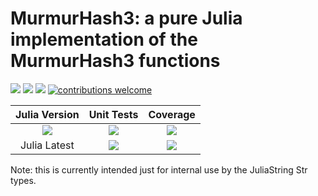 # MurmurHash3: a pure Julia implementation of the MurmurHash3 functions

[pkg-url]: https://github.com/JuliaString/MurmurHash3.jl.git

[julia-url]:    https://github.com/JuliaLang/Julia
[julia-release]:https://img.shields.io/github/release/JuliaLang/julia.svg

[release]:      https://img.shields.io/github/release/JuliaString/MurmurHash3.jl.svg
[release-date]: https://img.shields.io/github/release-date/JuliaString/MurmurHash3.jl.svg

[license-img]:  http://img.shields.io/badge/license-MIT-brightgreen.svg?style=flat
[license-url]:  LICENSE.md

[gitter-img]:   https://badges.gitter.im/Join%20Chat.svg
[gitter-url]:   https://gitter.im/JuliaString/Lobby?utm_source=badge&utm_medium=badge&utm_campaign=pr-badge

[travis-url]:   https://travis-ci.org/JuliaString/MurmurHash3.jl
[travis-s-img]: https://travis-ci.org/JuliaString/MurmurHash3.jl.svg
[travis-m-img]: https://travis-ci.org/JuliaString/MurmurHash3.jl.svg?branch=master

[codecov-url]:  https://codecov.io/gh/JuliaString/MurmurHash3.jl
[codecov-img]:  https://codecov.io/gh/JuliaString/MurmurHash3.jl/branch/master/graph/badge.svg

[contrib]:    https://img.shields.io/badge/contributions-welcome-brightgreen.svg?style=flat

[![][release]][pkg-url] [![][release-date]][pkg-url] [![][license-img]][license-url] [![contributions welcome][contrib]](https://github.com/JuliaString/MurmurHash3.jl/issues)

| **Julia Version** | **Unit Tests** | **Coverage** |
|:------------------:|:------------------:|:---------------------:|
| [![][julia-release]][julia-url] | [![][travis-s-img]][travis-url] | [![][codecov-img]][codecov-url]
| Julia Latest | [![][travis-m-img]][travis-url] | [![][codecov-img]][codecov-url]

Note: this is currently intended just for internal use by the JuliaString Str types.
